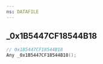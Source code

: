 ```yaml
---
ns: DATAFILE
---
```

## _0x1B5447CF18544B18

```c
// 0x1B5447CF18544B18
Any _0x1B5447CF18544B18();
```

